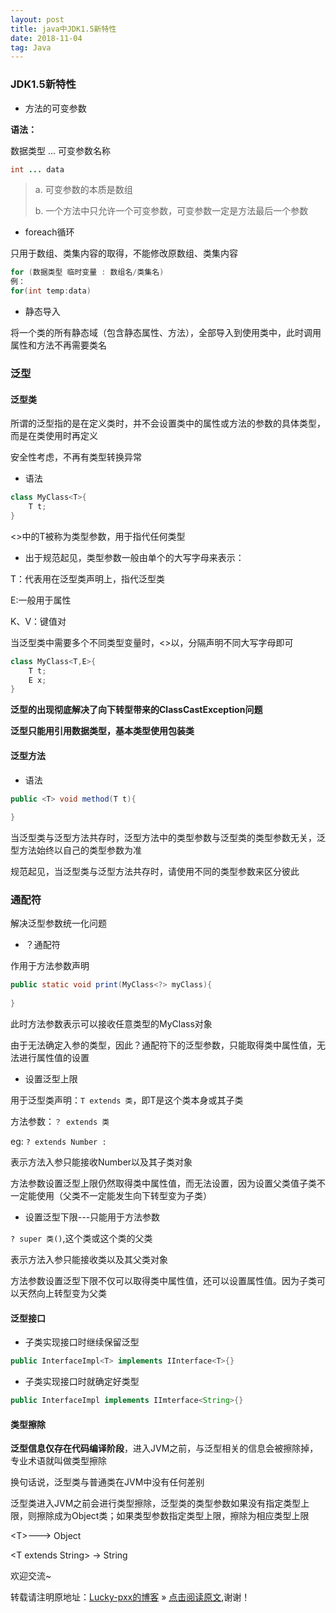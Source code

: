 ```yaml
---
layout: post
title: java中JDK1.5新特性
date: 2018-11-04
tag: Java
--- 
```

### JDK1.5新特性

- 方法的可变参数

**语法：**

数据类型 ... 可变参数名称

```java
int ... data
```

> a. 可变参数的本质是数组
>
> b. 一个方法中只允许一个可变参数，可变参数一定是方法最后一个参数

- foreach循环

只用于数组、类集内容的取得，不能修改原数组、类集内容

```java
for (数据类型 临时变量 : 数组名/类集名)
例：
for(int temp:data)
```

- 静态导入

将一个类的所有静态域（包含静态属性、方法），全部导入到使用类中，此时调用属性和方法不再需要类名

### 泛型

#### 泛型类

所谓的泛型指的是在定义类时，并不会设置类中的属性或方法的参数的具体类型，而是在类使用时再定义

安全性考虑，不再有类型转换异常

- 语法

```java
class MyClass<T>{
    T t;
}
```

<>中的T被称为类型参数，用于指代任何类型

- 出于规范起见，类型参数一般由单个的大写字母来表示：

T：代表用在泛型类声明上，指代泛型类

E:一般用于属性

K、V：键值对

当泛型类中需要多个不同类型变量时，<>以，分隔声明不同大写字母即可

```java
class MyClass<T,E>{
    T t;
    E x;
}
```

**泛型的出现彻底解决了向下转型带来的ClassCastException问题**

**泛型只能用引用数据类型，基本类型使用包装类**

#### 泛型方法

- 语法

```java
public <T> void method(T t){
    
}
```

当泛型类与泛型方法共存时，泛型方法中的类型参数与泛型类的类型参数无关，泛型方法始终以自己的类型参数为准

规范起见，当泛型类与泛型方法共存时，请使用不同的类型参数来区分彼此

### 通配符

解决泛型参数统一化问题

- ？通配符

作用于方法参数声明

```java
public static void print(MyClass<?> myClass){
    
}
```

此时方法参数表示可以接收任意类型的MyClass对象

由于无法确定入参的类型，因此？通配符下的泛型参数，只能取得类中属性值，无法进行属性值的设置

- 设置泛型上限

用于泛型类声明：`T extends 类`，即T是这个类本身或其子类

方法参数：`？ extends 类`

eg: `? extends Number : `

表示方法入参只能接收Number以及其子类对象

方法参数设置泛型上限仍然取得类中属性值，而无法设置，因为设置父类值子类不一定能使用（父类不一定能发生向下转型变为子类）

- 设置泛型下限---只能用于方法参数

`? super 类()`,这个类或这个类的父类

表示方法入参只能接收类以及其父类对象

方法参数设置泛型下限不仅可以取得类中属性值，还可以设置属性值。因为子类可以天然向上转型变为父类

#### 泛型接口

- 子类实现接口时继续保留泛型

```java
public InterfaceImpl<T> implements IInterface<T>{}
```

- 子类实现接口时就确定好类型

```java
public InterfaceImpl implements IImterface<String>{}
```

#### 类型擦除

**泛型信息仅存在代码编译阶段**，进入JVM之前，与泛型相关的信息会被擦除掉，专业术语就叫做类型擦除

换句话说，泛型类与普通类在JVM中没有任何差别

泛型类进入JVM之前会进行类型擦除，泛型类的类型参数如果没有指定类型上限，则擦除成为Object类；如果类型参数指定类型上限，擦除为相应类型上限

\<T>---> Object

\<T extends String> -> String

欢迎交流~

转载请注明原地址：[Lucky-pxx的博客](http://www.bingoxin.top) » [点击阅读原文](http://www.bingoxin.top/2018/10/java%E4%B8%AD%E7%9A%84String%E7%B1%BB/),谢谢！